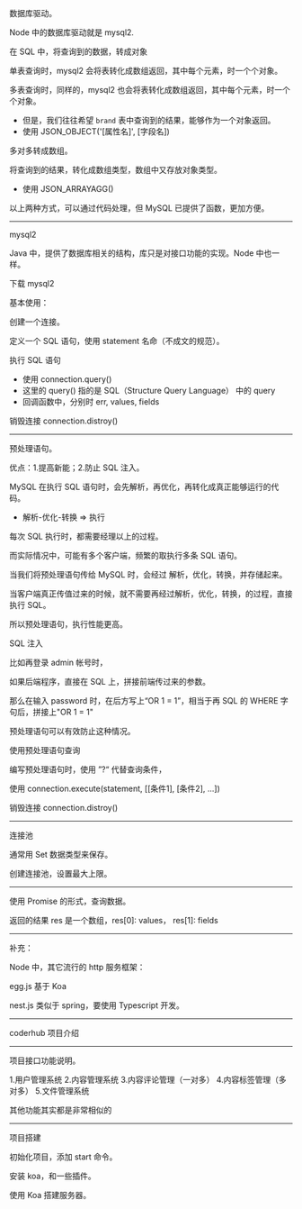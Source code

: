 数据库驱动。

Node 中的数据库驱动就是 mysql2.



在 SQL 中，将查询到的数据，转成对象

单表查询时，mysql2 会将表转化成数组返回，其中每个元素，时一个个对象。

多表查询时，同样的，mysql2 也会将表转化成数组返回，其中每个元素，时一个个对象。

- 但是，我们往往希望 `brand` 表中查询到的结果，能够作为一个对象返回。
- 使用 JSON_OBJECT('[属性名]', [字段名])



多对多转成数组。

将查询到的结果，转化成数组类型，数组中又存放对象类型。

- 使用 JSON_ARRAYAGG()



以上两种方式，可以通过代码处理，但 MySQL 已提供了函数，更加方便。

---

mysql2

Java 中，提供了数据库相关的结构，库只是对接口功能的实现。Node 中也一样。



下载 mysql2

基本使用：

创建一个连接。

定义一个 SQL 语句，使用 statement 名命（不成文的规范）。

执行 SQL 语句

- 使用 connection.query()
- 这里的 query() 指的是 SQL（Structure Query Language） 中的 query
- 回调函数中，分别时 err, values, fields

销毁连接 connection.distroy()

---

预处理语句。

优点：1.提高新能；2.防止 SQL 注入。

MySQL 在执行 SQL 语句时，会先解析，再优化，再转化成真正能够运行的代码。

- 解析-优化-转换 => 执行

每次 SQL 执行时，都需要经理以上的过程。 

而实际情况中，可能有多个客户端，频繁的取执行多条 SQL 语句。

当我们将预处理语句传给 MySQL 时，会经过 解析，优化，转换，并存储起来。

当客户端真正传值过来的时候，就不需要再经过解析，优化，转换，的过程，直接执行 SQL。

所以预处理语句，执行性能更高。



SQL 注入

比如再登录 admin 帐号时，

如果后端程序，直接在 SQL 上，拼接前端传过来的参数。

那么在输入 password 时，在后方写上“OR 1 = 1”，相当于再 SQL 的 WHERE 字句后，拼接上"OR 1 = 1"

预处理语句可以有效防止这种情况。



使用预处理语句查询

编写预处理语句时，使用 ”?“ 代替查询条件，

使用 connection.execute(statement, [[条件1], [条件2], ...])

销毁连接 connection.distroy()

---

连接池

通常用 Set 数据类型来保存。

创建连接池，设置最大上限。

---

使用 Promise 的形式，查询数据。

返回的结果 res 是一个数组，res[0]: values， res[1]: fields

---

补充：

Node 中，其它流行的 http 服务框架：

egg.js 基于 Koa

nest.js 类似于 spring，要使用 Typescript 开发。

---

coderhub 项目介绍

---

项目接口功能说明。

1.用户管理系统 
2.内容管理系统
3.内容评论管理（一对多） 
4.内容标签管理（多对多）
5.文件管理系统

其他功能其实都是非常相似的

---

项目搭建

初始化项目，添加 start 命令。

安装 koa，和一些插件。

使用 Koa 搭建服务器。